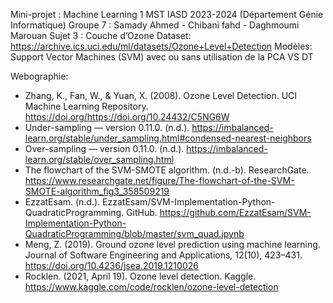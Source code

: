 Mini-projet : Machine Learning 1
MST IASD 2023-2024 (Département Génie Informatique)
Groupe 7 : Samady Ahmed - Chibani fahd - Daghmoumi Marouan
Sujet 3 : Couche d’Ozone
Dataset: https://archive.ics.uci.edu/ml/datasets/Ozone+Level+Detection
Modèles: Support Vector Machines (SVM) avec ou sans utilisation de la PCA VS DT

Webographie:
- Zhang, K., Fan, W., & Yuan, X. (2008). Ozone Level Detection. UCI Machine Learning Repository. https://doi.org/https://doi.org/10.24432/C5NG6W
- Under-sampling — version 0.11.0. (n.d.). https://imbalanced-learn.org/stable/under_sampling.html#condensed-nearest-neighbors
- Over-sampling — version 0.11.0. (n.d.). https://imbalanced-learn.org/stable/over_sampling.html
- The flowchart of the SVM-SMOTE algorithm. (n.d.-b). ResearchGate. https://www.researchgate.net/figure/The-flowchart-of-the-SVM-SMOTE-algorithm_fig3_358509219
- EzzatEsam. (n.d.). EzzatEsam/SVM-Implementation-Python-QuadraticProgramming. GitHub. https://github.com/EzzatEsam/SVM-Implementation-Python-QuadraticProgramming/blob/master/svm_quad.ipynb
- Meng, Z. (2019). Ground ozone level prediction using machine learning. Journal of Software Engineering and Applications, 12(10), 423–431. https://doi.org/10.4236/jsea.2019.1210026
- Rocklen. (2021, April 19). Ozone level detection. Kaggle. https://www.kaggle.com/code/rocklen/ozone-level-detection
